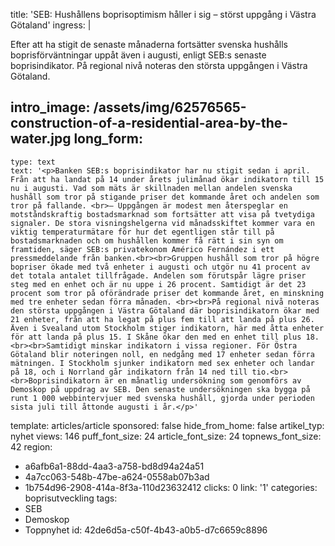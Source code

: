 title: 'SEB: Hushållens boprisoptimism håller i sig – störst uppgång i Västra Götaland'
ingress: |
  <p>Efter att ha stigit de senaste månaderna fortsätter svenska hushålls boprisförväntningar uppåt även i augusti, enligt SEB:s senaste boprisindikator. På regional nivå noteras den största uppgången i Västra Götaland.
  </p>
  
intro_image: /assets/img/62576565-construction-of-a-residential-area-by-the-water.jpg
long_form:
  -
    type: text
    text: '<p>Banken SEB:s boprisindikator har nu stigit sedan i april. Från att ha landat på 14 under årets julimånad ökar indikatorn till 15 nu i augusti. Vad som mäts är skillnaden mellan andelen svenska hushåll som tror på stigande priser det kommande året och andelen som tror på fallande. <br>– Uppgången är modest men återspeglar en motståndskraftig bostadsmarknad som fortsätter att visa på tvetydiga signaler. De stora visningshelgerna vid månadsskiftet kommer vara en viktig temperaturmätare för hur det egentligen står till på bostadsmarknaden och om hushållen kommer få rätt i sin syn om framtiden, säger SEB:s privatekonom Américo Fernández i ett pressmeddelande från banken.<br><br>Gruppen hushåll som tror på högre bopriser ökade med två enheter i augusti och utgör nu 41 procent av det totala antalet tillfrågade. Andelen som förutspår lägre priser steg med en enhet och är nu uppe i 26 procent. Samtidigt är det 23 procent som tror på oförändrade priser det kommande året, en minskning med tre enheter sedan förra månaden. <br><br>På regional nivå noteras den största uppgången i Västra Götaland där boprisindikatorn ökar med 21 enheter, från att ha legat på plus fem till att landa på plus 26. Även i Svealand utom Stockholm stiger indikatorn, här med åtta enheter för att landa på plus 15. I Skåne ökar den med en enhet till plus 18. <br><br>Samtidigt minskar indikatorn i vissa regioner. För Östra Götaland blir noteringen noll, en nedgång med 17 enheter sedan förra mätningen. I Stockholm sjunker indikatorn med sex enheter och landar på 18, och i Norrland går indikatorn från 14 ned till tio.<br><br>Boprisindikatorn är en månatlig undersökning som genomförs av Demoskop på uppdrag av SEB. Den senaste undersökningen ska bygga på runt 1 000 webbintervjuer med svenska hushåll, gjorda under perioden sista juli till åttonde augusti i år.</p>'
template: articles/article
sponsored: false
hide_from_home: false
artikel_typ: nyhet
views: 146
puff_font_size: 24
article_font_size: 24
topnews_font_size: 42
region:
  - a6afb6a1-88dd-4aa3-a758-bd8d94a24a51
  - 4a7cc063-548b-47be-a624-0558ab07b3ad
  - 1b754d96-2908-414a-8f3a-110d23632412
clicks: 0
link: '1'
categories: boprisutveckling
tags:
  - SEB
  - Demoskop
  - Toppnyhet
id: 42de6d5a-c50f-4b43-a0b5-d7c6659c8896
